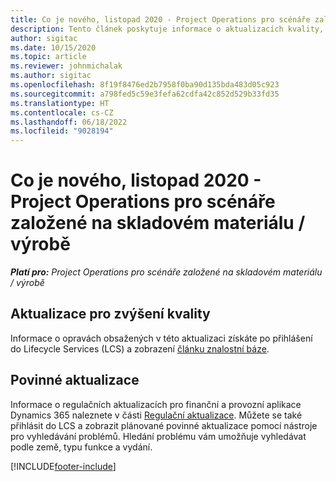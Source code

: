 ```yaml
---
title: Co je nového, listopad 2020 - Project Operations pro scénáře založené na skladovém materiálu / výrobě
description: Tento článek poskytuje informace o aktualizacích kvality, které jsou k dispozici ve verzi Project Operations z listopadu 2020 pro scénáře se skladovým materiálem a výrobními příkazy.
author: sigitac
ms.date: 10/15/2020
ms.topic: article
ms.reviewer: johnmichalak
ms.author: sigitac
ms.openlocfilehash: 8f19f8476ed2b7958f0ba90d135bda483d05c923
ms.sourcegitcommit: a798fed5c59e3fefa62cdfa42c852d529b33fd35
ms.translationtype: HT
ms.contentlocale: cs-CZ
ms.lasthandoff: 06/18/2022
ms.locfileid: "9028194"
---
```

# <a name="whats-new-november-2020---project-operations-for-stockedproduction-based-scenarios"></a>Co je nového, listopad 2020 - Project Operations pro scénáře založené na skladovém materiálu / výrobě

_**Platí pro:** Project Operations pro scénáře založené na skladovém materiálu / výrobě_

## <a name="quality-updates"></a>Aktualizace pro zvýšení kvality

Informace o opravách obsažených v této aktualizaci získáte po přihlášení do Lifecycle Services (LCS) a zobrazení [článku znalostní báze](https://fix.lcs.dynamics.com/Issue/Details?bugId=488609&amp;dbType=3&amp;qc=8251e8e1d5e2386de850599926c1adc3fec8e2ba25308036d22cdfe0a1c28fc7).

## <a name="regulatory-updates"></a>Povinné aktualizace

Informace o regulačních aktualizacích pro finanční a provozní aplikace Dynamics 365 naleznete v části [Regulační aktualizace](/dynamics365/finance/localizations/regulatory-updates). Můžete se také přihlásit do LCS a zobrazit plánované povinné aktualizace pomocí nástroje pro vyhledávání problémů. Hledání problému vám umožňuje vyhledávat podle země, typu funkce a vydání.


[!INCLUDE[footer-include](../../includes/footer-banner.md)]